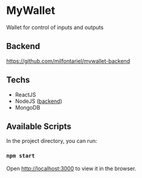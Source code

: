 # MyWallet

Wallet for control of inputs and outputs

## Backend

https://github.com/milfontariel/mywallet-backend


## Techs

- ReactJS
- NodeJS ([backend](https://github.com/milfontariel/mywallet-backend))
- MongoDB

## Available Scripts

In the project directory, you can run:

### `npm start`

Open [http://localhost:3000](http://localhost:3000) to view it in the browser.

